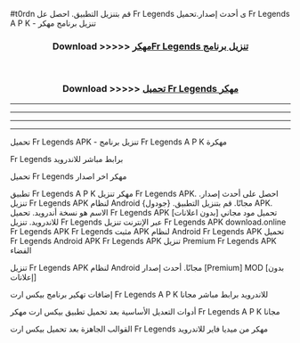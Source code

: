 #t0rdn قم بتنزيل التطبيق. احصل عل Fr Legends  ى أحدث إصدار.تحميل Fr Legends  A P K - تنزيل برنامج مهكر



<div align="center">
<h3>Download >>>>> <a href="https://ar-sites.web.app/?ar= Fr Legends ">مهكرFr Legends  تنزيل برنامج</a></h3><br>

<h3>Download >>>>> <a href="https://ar-sites.web.app/?ar= Fr Legends ">تحميل Fr Legends  مهكر</a></h3>
</div>


----------------------------------------------------------

----------------------------------------------------------

----------------------------------------------------------

----------------------------------------------------------


تحميل Fr Legends  APK - تنزيل برنامج Fr Legends  A P K مهكرة

Fr Legends  برابط مباشر للاندرويد

تحميل Fr Legends  مهكر اخر اصدار

تطبيق Fr Legends  A P K مهكر
تنزيل Fr Legends  APK. احصل على أحدث إصدار.
تنزيل Fr Legends  APK لنظام Android مجانًا.
قم بتنزيل التطبيق. {جودول} APK. الاسم هو نسخة أندرويد.
تحميل Fr Legends  APK [بدون اعلانات]
تحميل مود مجاني للاندرويد.
تنزيل Fr Legends  عبر الإنترنت
تنزيل Fr Legends  APK
download.online Fr Legends  APK
Fr Legends  مثبت APK لنظام Android
Fr Legends  APK
تحميل Fr Legends  Android APK
Fr Legends  APK تنزيل Premium
Fr Legends  APK الفضاء

تنزيل Fr Legends  APK لنظام Android مجانًا. أحدث إصدار [Premium] MOD [بدون إعلانات]

إضافات تهكير برنامج بيكس ارت Fr Legends  A P K للاندرويد برابط مباشر مجانا

أدوات التعديل الأساسية بعد تحميل تطبيق بيكس ارت مهكر Fr Legends  A P K مجانا

القوالب الجاهزة بعد تحميل بيكس ارت Fr Legends  مهكر من ميديا فاير للاندرويد



